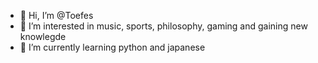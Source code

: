 - 👋 Hi, I’m @Toefes
- 👀 I’m interested in music, sports, philosophy, gaming and gaining new knowlegde
- 🌱 I’m currently learning python and japanese

<!---
Toefes/Toefes is a ✨ special ✨ repository because its `README.md` (this file) appears on your GitHub profile.
You can click the Preview link to take a look at your changes.
--->
